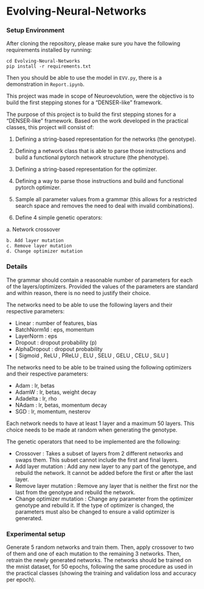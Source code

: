 # Evolving-Neural-Networks

### __Setup Environment__

After cloning the repository, please make sure you have the following requirements installed by running:

```shell
cd Evolving-Neural-Networks                                       
pip install -r requirements.txt
```

Then you should be able to use the model in `EVV.py`, there is a demonstration in `Report.ipynb`.

This project was made in scope of Neuroevolution, were the objectivo is to build the first stepping stones for a “DENSER-like” framework.

The purpose of this project is to build the first stepping stones for a “DENSER-like” framework.
Based on the work developed in the practical classes, this project will consist of:

1. Defining a string-based representation for the networks (the genotype).

2. Defining a network class that is able to parse those instructions and build a functional pytorch network structure (the phenotype).

3. Defining a string-based representation for the optimizer.

4. Defining a way to parse those instructions and build and functional pytorch optimizer.

5. Sample all parameter values from a grammar (this allows for a restricted search space and removes the need to deal with invalid combinations).

6. Define 4 simple genetic operators:

a. Network crossover

    b. Add layer mutation
    c. Remove layer mutation
    d. Change optimizer mutation

### __Details__

The grammar should contain a reasonable number of parameters for each of the layers/optimizers. Provided the values of the parameters are standard and within reason, there is no need to justify their choice.

The networks need to be able to use the following layers and their respective parameters:

* Linear : number of features, bias
* BatchNorm1d : eps, momentum
* LayerNorm : eps
* Dropout : dropout probability (p)
* AlphaDropout : dropout probability
* [ Sigmoid , ReLU , PReLU , ELU , SELU , GELU , CELU , SiLU ]

The networks need to be able to be trained using the following optimizers and their respective parameters:

* Adam : lr, betas
* AdamW : lr, betas, weight decay
* Adadelta : lr, rho
* NAdam : lr, betas, momentum decay
* SGD : lr, momentum, nesterov

Each network needs to have at least 1 layer and a maximum 50 layers. This choice needs to be made at random when generating the genotype.

The genetic operators that need to be implemented are the following:
* Crossover : Takes a subset of layers from 2 different networks and swaps them. This subset cannot include the first and final layers.
* Add layer mutation : Add any new layer to any part of the genotype, and rebuild the network. It cannot be added before the first or after the last layer.
* Remove layer mutation : Remove any layer that is neither the first nor the last from the genotype and rebuild the network.
* Change optimizer mutation : Change any parameter from the optimizer genotype and rebuild it. If the type of optimizer is changed, the parameters must also be changed to ensure a valid optimizer is generated.

### __Experimental setup__

Generate 5 random networks and train them. Then, apply crossover to two of them and one of each mutation to the remaining 3 networks. Then, retrain the newly generated networks.
The networks should be trained on the mnist dataset, for 50 epochs, following the same procedure as used in the practical classes (showing the training and validation loss and accuracy per epoch).
